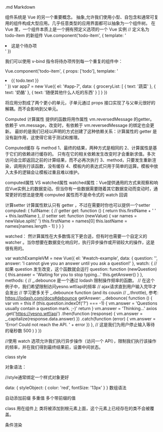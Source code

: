  .md   Markdown

 组件系统是 Vue 的另一个重要概念。 抽象,允许我们使用小型、自包含和通常可复用的组件构成大型应用。几乎任意类型的应用界面都可以抽象为一个组件树。
 在 Vue 里，一个组件本质上是一个拥有预定义选项的一个 Vue 实例
 // 定义名为 todo-item 的新组件
Vue.component('todo-item', {
  template: '<li>这是个待办项</li>'
})

我们可以使用 v-bind 指令将待办项传到每一个重复的组件中：
<div id="app-7">
  <ol>
    <!-- 现在我们为每个todo-item提供待办项对象    -->
    <!-- 待办项对象是变量，即其内容可以是动态的 -->
    <todo-item v-for="item in groceryList" v-bind:todo="item"></todo-item>
  </ol>
</div>

Vue.component('todo-item', {
  props: ['todo'],
  template: '<li>{{ todo.text }}</li>'
})
var app7 = new Vue({
  el: '#app-7',
  data: {
    groceryList: [
      { text: '蔬菜' },
      { text: '奶酪' },
      { text: '随便其他什么人吃的东西' }
    ]
  }
})

将应用分割成了两个更小的单元，子单元通过 props 接口实现了与父单元很好的解耦。而不会影响到父单元。

Computed 计算属性  提供的函数将用作属性 vm.reversedMessage 的getter。  依赖于 vm.message，改变时，有依赖于 vm.reversedMessage 的绑定也会更新。 最妙的是我们已经以声明的方式创建了这种依赖关系：计算属性的 getter 是没有副作用，这使得它易于测试和推理。

Computed缓存 与 method
	1、最终的结果，两种方式是相同的
	2、计算属性是基于它们的依赖进行缓存的。 只有在它的相关依赖发生改变时才会重新求值。多次访问会立即返回之前的计算结果，而不必再次执行
	3、method，只要发生重新渲染，调用执行该函数，没有缓存
	4、模板内的表达式只用于简单的运算。模板中放入太多的逻辑会让模板过重且难以维护。

computed属性  VS watched属性
	watched属性：Vue提供通用的方式来观察和响应Vue实例上的数据变动。但当你有一些数据需要随着其它数据变动而变动时，通常更好的想法是使用 computed 属性而不是命令式的 watch 回调


计算setter
	计算属性默认只有 getter ，不过在需要时你也可以提供一个setter
computed: {
  fullName: {
    // getter
    get: function () {
      return this.firstName + ' ' + this.lastName
    },
    // setter
    set: function (newValue) {
      var names = newValue.split(' ')
      this.firstName = names[0]
      this.lastName = names[names.length - 1]
    }
  }
}

watched：
	然计算属性在大多数情况下更合适，但有时也需要一个自定义的 watcher 。当你想要在数据变化响应时，执行异步操作或开销较大的操作，这是很有用的。

var watchExampleVM = new Vue({
  el: '#watch-example',
  data: {
    question: '',
    answer: 'I cannot give you an answer until you ask a question!'
  },
  watch: {
    // 如果 question 发生改变，这个函数就会运行
    question: function (newQuestion) {
      this.answer = 'Waiting for you to stop typing...'
      this.getAnswer()
    }
  },
  methods: {
    // _.debounce 是一个通过 lodash 限制操作频率的函数。
    // 在这个例子中，我们希望限制访问yesno.wtf/api的频率
    // ajax请求直到用户输入完毕才会发出
    // 学习更多关于 _.debounce function (and its cousin
    // _.throttle), 参考: https://lodash.com/docs#debounce
    getAnswer: _.debounce(
      function () {
        var vm = this
        if (this.question.indexOf('?') === -1) {
          vm.answer = 'Questions usually contain a question mark. ;-)'
          return
        }
        vm.answer = 'Thinking...'
        axios .get('https://yesno.wtf/api')
          .then(function (response) {
            vm.answer = _.capitalize(response.data.answer)
          })
          .catch(function (error) {
            vm.answer = 'Error! Could not reach the API. ' + error
          })
      },
      // 这是我们为用户停止输入等待的毫秒数
      500
    )
  }
})

//使用 watch 选项允许我们执行异步操作（访问一个 API），限制我们执行该操作的频率，并在我们得到最终结果前，设置中间状态。


class  style

对象语法：
<!-- v-bind:style 的对象语法十分直观，其实它是一个 JavaScript 对象。 CSS 属性名可以用驼峰式（camelCase）或短横分隔命名（kebab-case）： -->
//style通常绑定一个样式对象更好
	<div v-bind:style="styleObject"></div>
	data: {
	  styleObject: {
	    color: 'red',
	    fontSize: '13px'
	  }
	}
数组语法
<div v-bind:style="[baseStyles, overridingStyles]">
自动添加前缀
<!-- 	当 v-bind:style 使用需要特定前缀的 CSS 属性时，如 transform ，Vue.js 会自动侦测并添加相应的前缀。 -->
多重值  多个带前缀的值
<!-- <div :style="{ display: ["-webkit-box", "-ms-flexbox", "flex"] }"> -->


class
用在组件上   类将被添加到根元素上面，这个元素上已经存在的类不会被覆盖。
<!-- Vue.component('my-component', {
  template: '<p class="foo bar">Hi</p>'
}) -->

条件渲染
	<template> 中v-if条件组
	v-else     v-else-if
	#用key管理可复用的元素
		Vue 会尽可能高效地渲染元素，通常会复用已有元素而不是从头开始渲染。
	<!-- 将不会清除用户已经输入的内容，两个模版使用了相同的元素，<input> 不会被替换掉——仅仅是替换了它的的 placeholder -->
		<template v-if="loginType === 'username'">
		  <label>Username</label>
		  <input placeholder="Enter your username">
		</template>
		<template v-else>
		  <label>Email</label>
		  <input placeholder="Enter your email address">
		</template>

	v-show,元素一定会渲染，简单的基于css切换

v-if  VS v-show
	v-if 是“真正的”条件渲染，因为它会确保在切换过程中条件块内的事件监听器和子组件适当地被销毁和重建。
	v-if 也是惰性的：如果在初始渲染时条件为假，则什么也不做——直到条件第一次变为真时，才会开始渲染条件块。
	相比之下， v-show 就简单得多——不管初始条件是什么，元素总是会被渲染，并且只是简单地基于 CSS 进行切换。
	一般来说， v-if 有更高的切换开销，而 v-show 有更高的初始渲染开销。因此，如果需要非常频繁地切换，则使用 v-show 较好；如果在运行时条件不太可能改变，则使用 v-if 较好。


当 v-if 与 v-for 一起使用时，v-for 具有比 v-if 更高的优先级。


v-for指令     列表渲染
	v-for 指令根据一组数组的选项列表进行渲染

template v-for 
	渲染多个元素块
	<ul>
	  <template v-for="item in items">
	    <li>{{ item.msg }}</li>
	    <li class="divider"></li>
	  </template>
	</ul>

对象迭代 v-for 通过一个对象的属性来迭代
	<ul id="repeat-object" class="demo">
	  <li v-for="value in object">  //对象
	    {{ value }}   //对象属性，迭代
	  </li>
	</ul>

	//更多的参数   值   键名  索引
<!-- 	<div v-for="(value, key, index) in object">
  {{ index }}. {{ key }} : {{ value }}
</div> -->
 	//按Object.keys() 的结果遍历，但是不能保证它的结果在不同的 JavaScript 引擎下是一致的
 整数迭代 v-for
 	v-for 也可以取整数。在这种情况下，它将重复多次模板。
 <!-- 	<div>
 	  <span v-for="n in 10">{{ n }}</span>    1 2 3 4 5 6.。 
 	</div> -->

 组件 和 v-for
 	组件和普通元素，v-for用法一样。但是不能自动传递数据到组件里。组件有自己独立的作用域。用 props属性接受